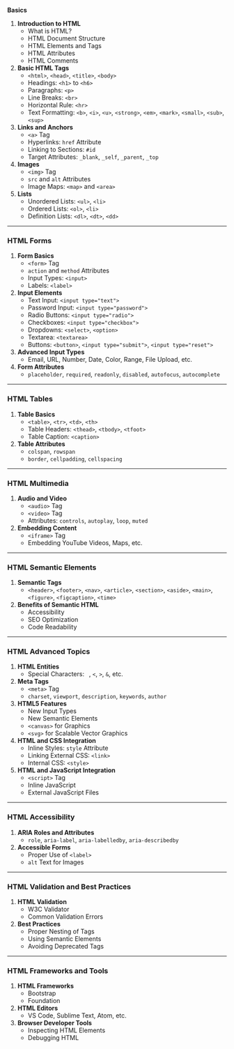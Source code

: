 **Basics**

1. **Introduction to HTML**
   - What is HTML?
   - HTML Document Structure
   - HTML Elements and Tags
   - HTML Attributes
   - HTML Comments
2. **Basic HTML Tags**
   - `<html>`, `<head>`, `<title>`, `<body>`
   - Headings: `<h1>` to `<h6>`
   - Paragraphs: `<p>`
   - Line Breaks: `<br>`
   - Horizontal Rule: `<hr>`
   - Text Formatting: `<b>`, `<i>`, `<u>`, `<strong>`, `<em>`, `<mark>`, `<small>`, `<sub>`, `<sup>`
3. **Links and Anchors**
   - `<a>` Tag
   - Hyperlinks: `href` Attribute
   - Linking to Sections: `#id`
   - Target Attributes: `_blank`, `_self`, `_parent`, `_top`
4. **Images**
   - `<img>` Tag
   - `src` and `alt` Attributes
   - Image Maps: `<map>` and `<area>`
5. **Lists**
   - Unordered Lists: `<ul>`, `<li>`
   - Ordered Lists: `<ol>`, `<li>`
   - Definition Lists: `<dl>`, `<dt>`, `<dd>`

------

### **HTML Forms**

1. **Form Basics**
   - `<form>` Tag
   - `action` and `method` Attributes
   - Input Types: `<input>`
   - Labels: `<label>`
2. **Input Elements**
   - Text Input: `<input type="text">`
   - Password Input: `<input type="password">`
   - Radio Buttons: `<input type="radio">`
   - Checkboxes: `<input type="checkbox">`
   - Dropdowns: `<select>`, `<option>`
   - Textarea: `<textarea>`
   - Buttons: `<button>`, `<input type="submit">`, `<input type="reset">`
3. **Advanced Input Types**
   - Email, URL, Number, Date, Color, Range, File Upload, etc.
4. **Form Attributes**
   - `placeholder`, `required`, `readonly`, `disabled`, `autofocus`, `autocomplete`

------

### **HTML Tables**

1. **Table Basics**
   - `<table>`, `<tr>`, `<td>`, `<th>`
   - Table Headers: `<thead>`, `<tbody>`, `<tfoot>`
   - Table Caption: `<caption>`
2. **Table Attributes**
   - `colspan`, `rowspan`
   - `border`, `cellpadding`, `cellspacing`

------

### **HTML Multimedia**

1. **Audio and Video**
   - `<audio>` Tag
   - `<video>` Tag
   - Attributes: `controls`, `autoplay`, `loop`, `muted`
2. **Embedding Content**
   - `<iframe>` Tag
   - Embedding YouTube Videos, Maps, etc.

------

### **HTML Semantic Elements**

1. **Semantic Tags**
   - `<header>`, `<footer>`, `<nav>`, `<article>`, `<section>`, `<aside>`, `<main>`, `<figure>`, `<figcaption>`, `<time>`
2. **Benefits of Semantic HTML**
   - Accessibility
   - SEO Optimization
   - Code Readability

------

### **HTML Advanced Topics**

1. **HTML Entities**
   - Special Characters: ` `, `<`, `>`, `&`, etc.
2. **Meta Tags**
   - `<meta>` Tag
   - `charset`, `viewport`, `description`, `keywords`, `author`
3. **HTML5 Features**
   - New Input Types
   - New Semantic Elements
   - `<canvas>` for Graphics
   - `<svg>` for Scalable Vector Graphics
4. **HTML and CSS Integration**
   - Inline Styles: `style` Attribute
   - Linking External CSS: `<link>`
   - Internal CSS: `<style>`
5. **HTML and JavaScript Integration**
   - `<script>` Tag
   - Inline JavaScript
   - External JavaScript Files

------

### **HTML Accessibility**

1. **ARIA Roles and Attributes**
   - `role`, `aria-label`, `aria-labelledby`, `aria-describedby`
2. **Accessible Forms**
   - Proper Use of `<label>`
   - `alt` Text for Images

------

### **HTML Validation and Best Practices**

1. **HTML Validation**
   - W3C Validator
   - Common Validation Errors
2. **Best Practices**
   - Proper Nesting of Tags
   - Using Semantic Elements
   - Avoiding Deprecated Tags

------

### **HTML Frameworks and Tools**

1. **HTML Frameworks**
   - Bootstrap
   - Foundation
2. **HTML Editors**
   - VS Code, Sublime Text, Atom, etc.
3. **Browser Developer Tools**
   - Inspecting HTML Elements
   - Debugging HTML